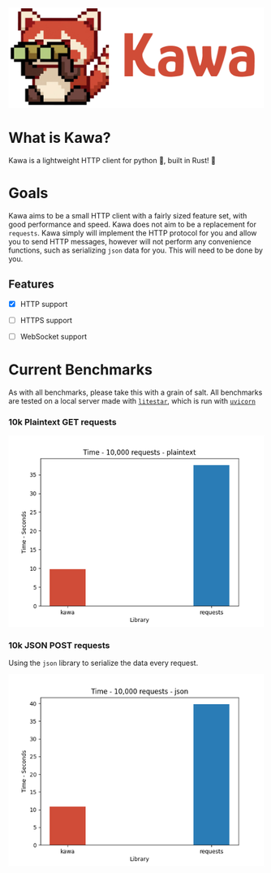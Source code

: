 ![splash](.github/images/splash.png)

# What is Kawa?

Kawa is a lightweight HTTP client for python 🐍, built in Rust! 🦀

# Goals

Kawa aims to be a small HTTP client with a fairly sized feature set, with good performance and speed. Kawa does not aim to be a replacement for `requests`. Kawa simply will implement the HTTP protocol for you and allow you to send HTTP messages, however will not perform any convenience functions, such as serializing `json` data for you. This will need to be done by you.



## Features

- [x] HTTP support
- [ ] HTTPS support
- [ ] WebSocket support


# Current Benchmarks

As with all benchmarks, please take this with a grain of salt.
All benchmarks are tested on a local server made with [`litestar`](https://litestar.dev/), which is run with [`uvicorn`](https://www.uvicorn.org/)

### 10k Plaintext GET requests

![plaintext benchmark](.github/images/plaintext-benchmark.png)

### 10k JSON POST requests

Using the `json` library to serialize the data every request.

![json benchmark](.github/images/json-benchmark.png)